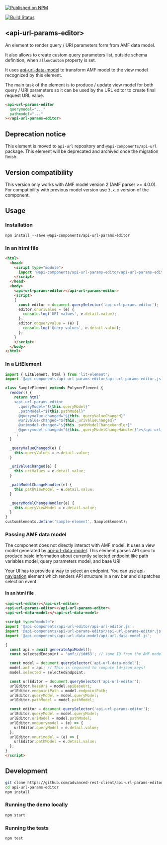 [![Published on NPM](https://img.shields.io/npm/v/@api-components/api-url-params-editor.svg)](https://www.npmjs.com/package/@api-components/api-url-params-editor)

[![Build Status](https://travis-ci.com/advanced-rest-client/api-url-params-editor.svg)](https://travis-ci.org/advanced-rest-client/api-url-params-editor)

## &lt;api-url-params-editor&gt;

An element to render query / URI parameters form from AMF data model.

It also allows to create custom query parameters list, outside schema definition, when `allowCustom` property is set.

It uses [api-url-data-model](https://github.com/advanced-rest-client/api-url-data-model) to transform AMF model to the view model recognized by this element.

The main task of the element is to produce / update view model for both query / URI parameters so it can be used by the URL editor to create final request URL value.

```html
<api-url-params-editor
  querymodel="..."
  pathmodel="..."
></api-url-params-editor>
```

## Deprecation notice

This element is moved to `api-url` repository and `@api-components/api-url` package. This element will be deprecated and archived once the migration finish.

## Version compatibility

This version only works with AMF model version 2 (AMF parser >= 4.0.0).
For compatibility with previous model version use `3.x.x` version of the component.

## Usage

### Installation

```
npm install --save @api-components/api-url-params-editor
```

### In an html file

```html
<html>
  <head>
    <script type="module">
      import '@api-components/api-url-params-editor/api-url-params-editor.js';
    </script>
  </head>
  <body>
    <api-url-params-editor></api-url-params-editor>
    <script>
    {
      const editor = document.querySelector('api-url-params-editor');
      editor.onurivalue = (e) {
        console.log('URI values', e.detail.value);
      };
      editor.onqueryvalue = (e) {
        console.log('Query values', e.detail.value);
      };
    }
    </script>
  </body>
</html>
```

### In a LitElement

```js
import { LitElement, html } from 'lit-element';
import '@api-components/api-url-params-editor/api-url-params-editor.js';

class SampleElement extends PolymerElement {
  render() {
    return html`
    <api-url-params-editor
      .queryModel="${this.queryModel}"
      .pathModel="${this.pathModel}"
      @queryvalue-changed="${this._queryValueChanged}"
      @urivalue-changed="${this._uriValueChanged}"
      @urimodel-changed="${this._pathModelChangeHandler}"
      @querymodel-changed="${this._queryModelChangeHandler}"></api-url-params-editor>
    `;
  }

  _queryValueChanged(e) {
    this.queryValues = e.detail.value;
  }

  _uriValueChanged(e) {
    this.uriValues = e.detail.value;
  }

  _pathModelChangeHandler(e) {
    this.pathViewModel = e.detail.value;
  }

  _queryModelChangeHandler(e) {
    this.queryViewModel = e.detail.value;
  }
}
customElements.define('sample-element', SampleElement);
```

### Passing AMF data model

The component does not directly interact with AMF model. It uses a view model generated by [api-url-data-model](https://github.com/advanced-rest-client/api-url-data-model). This element parses API spec to produce basic information about currently selected endpoint like path variables model, query parameters model, and base URI.

Your UI has to provide a way to select an endpoint. You can use [api-navigation](https://github.com/advanced-rest-client/api-navigation) element which renders API structure in a nav bar and dispatches selection event.

#### In an html file

```html
<api-url-editor></api-url-editor>
<api-url-params-editor></api-url-params-editor>
<api-url-data-model></<api-url-data-model>

<script type="module">
import '@api-components/api-url-editor/api-url-editor.js';
import '@api-components/api-url-params-editor/api-url-params-editor.js';
import '@api-components/api-url-data-model/api-url-data-model.js';

{
  const api = await generateApiModel();
  const selectedEndpoint = 'amf://id#63'; // some ID from the AMF model for endpoint / operation

  const model = document.querySelector('api-url-data-model');
  model.amf = api; // This is required to compute ld+json keys!
  model.selected = selectedEndpoint;

  const urlEditor = document.querySelector('api-url-editor');
  urlEditor.baseUri = model.apiBaseUri;
  urlEditor.endpointPath = model.endpointPath;
  urlEditor.queryModel = model.queryModel;
  urlEditor.pathModel = model.pathModel;

  const editor = document.querySelector('api-url-params-editor');
  urlEditor.queryModel = model.queryModel;
  urlEditor.uriModel = model.pathModel;
  urlEditor.onquerymodel = (e) => {
    urlEditor.queryModel = e.detail.value;
  };
  urlEditor.onurimodel = (e) => {
    urlEditor.pathModel = e.detail.value;
  };
}
</script>
```

## Development

```sh
git clone https://github.com/advanced-rest-client/api-url-params-editor
cd api-url-params-editor
npm install
```

### Running the demo locally

```sh
npm start
```

### Running the tests
```sh
npm test
```
